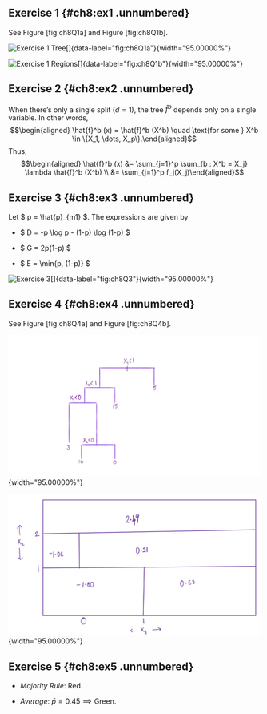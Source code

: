 Exercise 1 {#ch8:ex1 .unnumbered}
----------

See Figure \[fig:ch8Q1a\] and Figure \[fig:ch8Q1b\].

![Exercise 1
Tree[]{data-label="fig:ch8Q1a"}](../img/ch8Q1a.png){width="95.00000%"}

![Exercise 1
Regions[]{data-label="fig:ch8Q1b"}](../img/ch8Q1b.png){width="95.00000%"}

Exercise 2 {#ch8:ex2 .unnumbered}
----------

When there’s only a single split ($d = 1$), the tree $\hat{f}^b$ depends
only on a single variable. In other words, $$\begin{aligned}
    \hat{f}^b (x) = \hat{f}^b (X^b) \quad \text{for some } X^b \in
    \{X_1, \dots, X_p\}.\end{aligned}$$ Thus, $$\begin{aligned}
    \hat{f}^b (x)
    &= \sum_{j=1}^p \sum_{b : X^b = X_j} \lambda \hat{f}^b (X^b) \\
    &= \sum_{j=1}^p f_j(X_j)\end{aligned}$$

Exercise 3 {#ch8:ex3 .unnumbered}
----------

Let $ p = \hat{p}_{m1} $. The expressions are given by

-   $ D = -p \log p - (1-p) \log (1-p) $

-   $ G = 2p(1-p) $

-   $ E = \min\{p, (1-p)\} $

![Exercise 3[]{data-label="fig:ch8Q3"}](../img/ch8Q3.png){width="95.00000%"}

Exercise 4 {#ch8:ex4 .unnumbered}
----------

See Figure \[fig:ch8Q4a\] and Figure \[fig:ch8Q4b\].

![Exercise 4a[]{data-label="fig:ch8Q4a"}](../img/ch8Q4a.png){width="95.00000%"}

![Exercise 4b[]{data-label="fig:ch8Q4b"}](../img/ch8Q4b.png){width="95.00000%"}

Exercise 5 {#ch8:ex5 .unnumbered}
----------

-   *Majority Rule*: Red.

-   *Average*: $\bar{p} = 0.45 \implies \text{Green.}$
